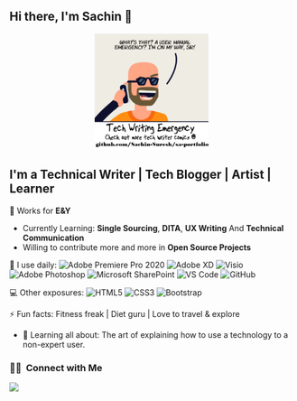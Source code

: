 ## Hi there, I'm Sachin 👋

<p align="center">
<img width="40%" src="./images/github-readme-profile.png">
</p>


## I'm a **Technical Writer** | **Tech Blogger** | **Artist** | **Learner**

🏢 Works for **E&Y**

- Currently Learning:  **Single Sourcing**, **DITA**, **UX Writing** And **Technical Communication**
- Willing to contribute more and more in **Open Source Projects**


🚀 I use daily:
  ![Adobe Premiere Pro 2020 ](https://img.shields.io/badge/-Adobe%20Premiere%20Pro-9999FF?style=plastic&logo=adobe-premiere-pro)
  ![Adobe XD](https://img.shields.io/badge/-Adobe%20XD-FF26BE?style=plastic&logo=adobe-xd)
  ![Visio](https://img.shields.io/badge/-Visio-3955A3?style=plastic&logo=microsoft-visio)
  ![Adobe Photoshop](https://img.shields.io/badge/-Adobe%20Photoshop-31A8FF?style=plastic&logo=adobe-photoshop)
  ![Microsoft SharePoint](https://img.shields.io/badge/-SharePoint-0078D4?style=plastic&logo=microsoft-sharepoint)
  ![VS Code](https://img.shields.io/badge/-VS%20Code-007ACC?style=plastic&logo=visual-studio-code)
  ![GitHub](https://img.shields.io/badge/-GitHub-181717?style=plastic&logo=github)
  
  
💻 Other exposures:
  ![HTML5](https://img.shields.io/badge/-HTML5-E34F26?style=plastic&logo=html5&logoColor=white)
  ![CSS3](https://img.shields.io/badge/-CSS3-1572B6?style=plastic&logo=css3)
  ![Bootstrap](https://img.shields.io/badge/-Bootstrap-563D7C?style=plastic&logo=bootstrap)
  
  
 ⚡️ Fun facts: Fitness freak | Diet guru | Love to travel & explore


- 🌱 Learning all about:
The art of explaining how to use a technology to a non-expert user.


### 🤝🏻 &nbsp;Connect with Me

<p align="left">
  <a href="https://www.linkedin.com/in/sachin-mca/"><img src="https://img.shields.io/badge/-Sachin S-0077B5?style=flat&logo=Linkedin&logoColor=white"/></a>
</p>
